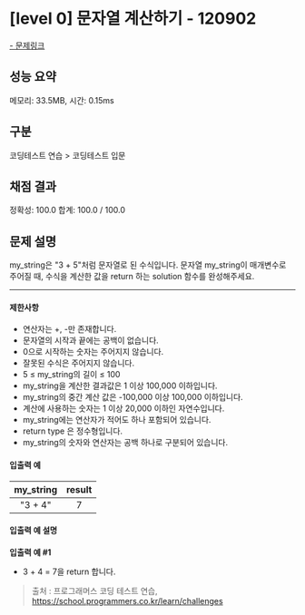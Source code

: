 # [level 0] 문자열 계산하기 - 120902

<a href="https://school.programmers.co.kr/learn/courses/30/lessons/120902">- 문제링크</a>

## 성능 요약

메모리: 33.5MB, 시간: 0.15ms

## 구분

코딩테스트 연습 > 코딩테스트 입문

## 채점 결과

정확성: 100.0
합계: 100.0 / 100.0

## 문제 설명

my_string은 "3 + 5"처럼 문자열로 된 수식입니다. 문자열 my_string이 매개변수로 주어질 때, 수식을 계산한 값을 return 하는 solution 함수를 완성해주세요.

---

#### 제한사항

- 연산자는 +, -만 존재합니다.
- 문자열의 시작과 끝에는 공백이 없습니다.
- 0으로 시작하는 숫자는 주어지지 않습니다.
- 잘못된 수식은 주어지지 않습니다.
- 5 ≤ my_string의 길이 ≤ 100
- my_string을 계산한 결과값은 1 이상 100,000 이하입니다.
- my_string의 중간 계산 값은 -100,000 이상 100,000 이하입니다.
- 계산에 사용하는 숫자는 1 이상 20,000 이하인 자연수입니다.
- my_string에는 연산자가 적어도 하나 포함되어 있습니다.
- return type 은 정수형입니다.
- my_string의 숫자와 연산자는 공백 하나로 구분되어 있습니다.

#### 입출력 예

| **my_string** | **result** |
| :-----------: | :--------: |
|    "3 + 4"    |     7      |

#### 입출력 예 설명

**입출력 예 #1**

- 3 + 4 = 7을 return 합니다.

> 출처 : 프로그래머스 코딩 테스트 연습, <https://school.programmers.co.kr/learn/challenges>
